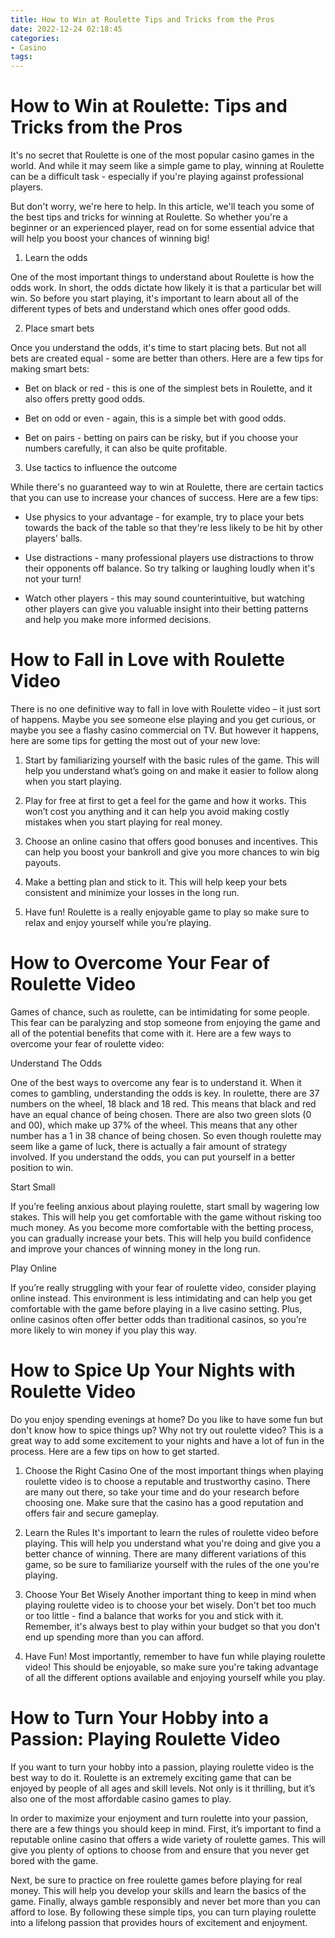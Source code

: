 ```yaml
---
title: How to Win at Roulette Tips and Tricks from the Pros
date: 2022-12-24 02:18:45
categories:
- Casino
tags:
---
```



#  How to Win at Roulette: Tips and Tricks from the Pros

It's no secret that Roulette is one of the most popular casino games in the world. And while it may seem like a simple game to play, winning at Roulette can be a difficult task - especially if you're playing against professional players.

But don't worry, we're here to help. In this article, we'll teach you some of the best tips and tricks for winning at Roulette. So whether you're a beginner or an experienced player, read on for some essential advice that will help you boost your chances of winning big!

1. Learn the odds

One of the most important things to understand about Roulette is how the odds work. In short, the odds dictate how likely it is that a particular bet will win. So before you start playing, it's important to learn about all of the different types of bets and understand which ones offer good odds.

2. Place smart bets

Once you understand the odds, it's time to start placing bets. But not all bets are created equal - some are better than others. Here are a few tips for making smart bets:

- Bet on black or red - this is one of the simplest bets in Roulette, and it also offers pretty good odds.

- Bet on odd or even - again, this is a simple bet with good odds.

- Bet on pairs - betting on pairs can be risky, but if you choose your numbers carefully, it can also be quite profitable.

3. Use tactics to influence the outcome

While there's no guaranteed way to win at Roulette, there are certain tactics that you can use to increase your chances of success. Here are a few tips:

- Use physics to your advantage - for example, try to place your bets towards the back of the table so that they're less likely to be hit by other players' balls.


- Use distractions - many professional players use distractions to throw their opponents off balance. So try talking or laughing loudly when it's not your turn!

- Watch other players - this may sound counterintuitive, but watching other players can give you valuable insight into their betting patterns and help you make more informed decisions.

#  How to Fall in Love with Roulette Video

There is no one definitive way to fall in love with Roulette video – it just sort of happens. Maybe you see someone else playing and you get curious, or maybe you see a flashy casino commercial on TV. But however it happens, here are some tips for getting the most out of your new love:

1. Start by familiarizing yourself with the basic rules of the game. This will help you understand what’s going on and make it easier to follow along when you start playing.

2. Play for free at first to get a feel for the game and how it works. This won’t cost you anything and it can help you avoid making costly mistakes when you start playing for real money.

3. Choose an online casino that offers good bonuses and incentives. This can help you boost your bankroll and give you more chances to win big payouts.

4. Make a betting plan and stick to it. This will help keep your bets consistent and minimize your losses in the long run.

5. Have fun! Roulette is a really enjoyable game to play so make sure to relax and enjoy yourself while you’re playing.

#  How to Overcome Your Fear of Roulette Video

Games of chance, such as roulette, can be intimidating for some people. This fear can be paralyzing and stop someone from enjoying the game and all of the potential benefits that come with it. Here are a few ways to overcome your fear of roulette video:

Understand The Odds

One of the best ways to overcome any fear is to understand it. When it comes to gambling, understanding the odds is key. In roulette, there are 37 numbers on the wheel, 18 black and 18 red. This means that black and red have an equal chance of being chosen. There are also two green slots (0 and 00), which make up 37% of the wheel. This means that any other number has a 1 in 38 chance of being chosen. So even though roulette may seem like a game of luck, there is actually a fair amount of strategy involved. If you understand the odds, you can put yourself in a better position to win.

Start Small

If you’re feeling anxious about playing roulette, start small by wagering low stakes. This will help you get comfortable with the game without risking too much money. As you become more comfortable with the betting process, you can gradually increase your bets. This will help you build confidence and improve your chances of winning money in the long run.

Play Online

If you’re really struggling with your fear of roulette video, consider playing online instead. This environment is less intimidating and can help you get comfortable with the game before playing in a live casino setting. Plus, online casinos often offer better odds than traditional casinos, so you’re more likely to win money if you play this way.

#  How to Spice Up Your Nights with Roulette Video 

Do you enjoy spending evenings at home? Do you like to have some fun but don't know how to spice things up? Why not try out roulette video? This is a great way to add some excitement to your nights and have a lot of fun in the process. Here are a few tips on how to get started.

1. Choose the Right Casino 
One of the most important things when playing roulette video is to choose a reputable and trustworthy casino. There are many out there, so take your time and do your research before choosing one. Make sure that the casino has a good reputation and offers fair and secure gameplay.

2. Learn the Rules 
It's important to learn the rules of roulette video before playing. This will help you understand what you're doing and give you a better chance of winning. There are many different variations of this game, so be sure to familiarize yourself with the rules of the one you're playing.

3. Choose Your Bet Wisely 
Another important thing to keep in mind when playing roulette video is to choose your bet wisely. Don't bet too much or too little - find a balance that works for you and stick with it. Remember, it's always best to play within your budget so that you don't end up spending more than you can afford.

4. Have Fun! 
Most importantly, remember to have fun while playing roulette video! This should be enjoyable, so make sure you're taking advantage of all the different options available and enjoying yourself while you play.

#  How to Turn Your Hobby into a Passion: Playing Roulette Video

If you want to turn your hobby into a passion, playing roulette video is the best way to do it. Roulette is an extremely exciting game that can be enjoyed by people of all ages and skill levels. Not only is it thrilling, but it’s also one of the most affordable casino games to play.

In order to maximize your enjoyment and turn roulette into your passion, there are a few things you should keep in mind. First, it’s important to find a reputable online casino that offers a wide variety of roulette games. This will give you plenty of options to choose from and ensure that you never get bored with the game.

Next, be sure to practice on free roulette games before playing for real money. This will help you develop your skills and learn the basics of the game. Finally, always gamble responsibly and never bet more than you can afford to lose. By following these simple tips, you can turn playing roulette into a lifelong passion that provides hours of excitement and enjoyment.